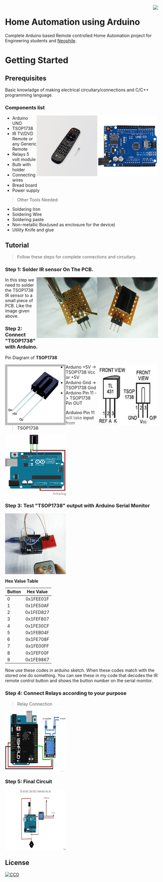 <img src="https://github.com/matiassingers/awesome-readme/blob/master/icon.png" align="right" />

# Home Automation using Arduino

Complete Arduino based Remote controlled Home Automation project for Engineering students and [Neophile](https://en.wikipedia.org/wiki/Neophile).

<h1>Getting Started</h1>

## Prerequisites

Basic knowladge of making electrical circuitary/connections and C/C++ programming language.

### Components list

<img src="https://github.com/ashish-eqn/home-automation-using-Arduino/blob/master/arduno_uno.jpg" align="right" height="200px" />
<img src="https://github.com/ashish-eqn/home-automation-using-Arduino/blob/master/basicRemote_large.jpg" align="right" width="200px" height="200px" />

* Arduino UNO
* TSOP1738
* IR TV/DVD Remote or any Generic Remote
* Relays 5 volt module
* Bulb with holder
* Connecting wires
* Bread board
* Power supply
> Other Tools Needed:
* Soldering Iron
* Soldering Wire
* Soldering paste
* Non-metallic Box(used as enclosure for the device)
* Utility Knife and glue

## Tutorial

> Follow these steps for complete connections and circuitary.

### Step 1: Solder IR sensor On The PCB.

<img src="https://github.com/ashish-eqn/home-automation-using-Arduino/blob/master/Doc/step1-1.jpg" align="right" width="200px" height="200px" />
<img src="https://github.com/ashish-eqn/home-automation-using-Arduino/blob/master/Doc/step1-2.jpg" align="right" width="200px" height="200px" />


In this step we need to solder the TSOP1738 IR sensor to a small piece of PCB. Like the image given above.


### Step 2: Connect "TSOP1738" with Arduino.


Pin Diagram of **TSOP1738**

<img src="https://github.com/ashish-eqn/home-automation-using-Arduino/blob/master/Doc/pin_diagram.png" align="left" width="200px" height="200px" />

<img src="https://github.com/ashish-eqn/home-automation-using-Arduino/blob/master/Doc/pin_diagram.jpg" align="right" width="200px" height="200px" />

* Arduino +5V -> TSOP1738 Vcc or +5V
* Arduino Gnd -> TSOP1738 Gnd
* Arduino Pin 11 -> TSOP1738 Pin OUT

> **Arduino Pin 11** will take **input** from **TSOP1738**

<img src="https://github.com/ashish-eqn/home-automation-using-Arduino/blob/master/Doc/pin_conn.png" align="center" width="200px" height="200px" />


### Step 3: Test "TSOP1738" output with Arduino Serial Monitor


<img src="https://github.com/ashish-eqn/home-automation-using-Arduino/blob/master/Doc/test_input.jpg" align="center" width="200px" height="200px" />


**Hex Value Table**

| **Button**    | **Hex Value** |
| ------------- |:-------------:|
| 0             | 0x1FEE01F     |
| 1             | 0x1FE50AF     |
| 2             | 0x1FED827     |
| 3             | 0x1FEF807     |
| 4             | 0x1FE30CF     |
| 5             | 0x1FEB04F     |
| 6             | 0x1FE708F     |
| 7             | 0x1FE00FF     |
| 8             | 0x1FEF00F     |
| 9             | 0x1FE9867     |

Now use these codes in arduino sketch. When these codes match with the stored one do something. You can see these in my code that decodes the IR remote control button and shows the button number on the serial monitor.


### Step 4: Connect Relays according to your purpose

> Relay Connection

<img src="https://github.com/ashish-eqn/home-automation-using-Arduino/blob/master/Doc/relay_conn.png" align="center" width="200px" height="200px" />


### Step 5: Final Circuit

<img src="https://github.com/ashish-eqn/home-automation-using-Arduino/blob/master/Doc/final_circuit.jpg" align="center" width="200px" height="200px" />


## License

[![CC0](https://upload.wikimedia.org/wikipedia/commons/thumb/0/0b/License_icon-mit-2.svg/156px-License_icon-mit-2.svg.png)](LICENSE)
